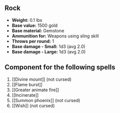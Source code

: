 ## Rock
- **Weight:** 0.1 lbs
- **Base value:** 1500 gold
- **Base material:** Gemstone
- **Ammunition for:** Weapons using sling skill
- **Throws per round:** 1
- **Base damage - Small:** 1d3 (avg 2.0)
- **Base damage - Large:** 1d3 (avg 2.0)
## Component for the following spells
1. [[Divine mount]] (not cursed)
2. [[Flame burst]]
3. [[Greater animate fire]]
4. [[Incinerate]]
5. [[Summon phoenix]] (not cursed)
6. [[Wish]] (not cursed)
